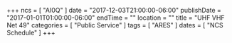 +++
ncs = [ "AI0Q" ]
date = "2017-12-03T21:00:00-06:00"
publishDate = "2017-01-01T01:00:00-06:00"
endTime = ""
location = ""
title = "UHF VHF Net 49"
categories = [ "Public Service" ]
tags = [ "ARES" ]
dates = [ "NCS Schedule" ]
+++

